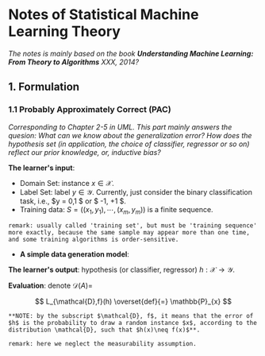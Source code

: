 # Notes of Statistical Machine Learning Theory

*The notes is mainly based on the book **Understanding Machine Learning: From Theory to Algorithms** XXX, 2014?*

## 1. Formulation

### 1.1 Probably Approximately Correct (PAC)

*Corresponding to Chapter 2-5 in UML. This part mainly answers the quesion: What can we know about the generalization error? How does the hypothesis set (in application, the choice of classifier, regressor or so on) reflect our prior knowledge, or, inductive bias?*

**The learner's input**:

- Domain Set: instance $x \in \mathcal{X}$.
- Label Set: label $y \in \mathcal{Y}$. Currently, just consider the binary classification task, i.e., $y = 0,1 $ or $ -1, +1 $.
- Training data: $S=((x_1, y_1), \cdots, (x_m,y_m))$ is a finite sequence.

`remark: usually called 'training set', but must be 'training sequence' more exactly, because the same sample may appear more than one time, and some training algorithms is order-sensitive.`

  - **A simple data generation model**:

  
**The learner's output**: hypothesis (or classifier, regressor) $h: \mathcal{X}\rightarrow\mathcal{Y}$.

**Evaluation**: denote $\mathcal{D}(A)=$

$$
L_{\mathcal{D},f}(h) \overset{def}{=} \mathbb{P}_{x}
$$

    **NOTE: by the subscript $\mathcal{D}, f$, it means that the error of $h$ is the probability to draw a random instance $x$, according to the distribution \mathcal{D}, such that $h(x)\neq f(x)$**.

`remark: here we neglect the measurability assumption.`